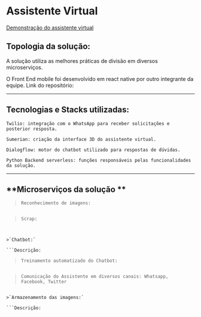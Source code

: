 # Assistente Virtual

[Demonstração do assistente virtual](http://bit.ly/eq28olist)

## **Topologia da solução:**

A solução utiliza as melhores práticas de divisão em diversos microserviços.

O Front End mobile foi desenvolvido em react native por outro integrante da equipe. Link do repositório:

---

## **Tecnologias e Stacks utilizadas:**

`Twilio: integração com o WhatsApp para receber solicitações e posterior resposta.`

`Sumerian: criação da interface 3D do assistente virtual.`

`Dialogflow: motor do chatbot utilizado para respostas de dúvidas.`

`Python Backend serverless: funções responsáveis pelas funcionalidades da solução.`

---

## **Microserviços da solução **

>`Reconhecimento de imagens:`

```Descrição:
```

>`Scrap:`

```Descrição:


>`Chatbot:`

```Descrição:
```

>`Treinamento automatizado do Chatbot:`

```Descrição:
```

>`Comunicação do Assistente em diversos canais: Whatsapp, Facebook, Twitter`

```Descrição:

>`Armazenamento das imagens:`

```Descrição:

